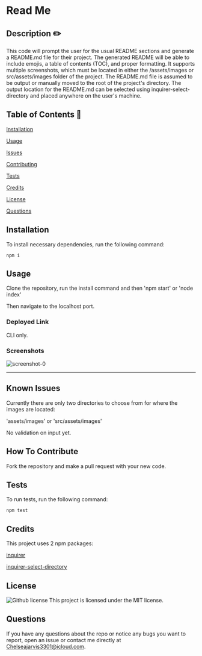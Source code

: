 # Read Me 
  
  ## Description  ✏️
  
This code will prompt the user for the usual README sections and generate a README.md file for their project. The generated README will be able to include emojis, a table of contents (TOC), and proper formatting. It supports multiple screenshots, which must be located in either the /assets/images or src/assets/images folder of the project. The README.md file is assumed to be output or manually moved to the root of the project's directory. The output location for the README.md can be selected using inquirer-select-directory and placed anywhere on the user's machine.
  
  ## Table of Contents 📖
  
  [Installation](#installation)

  [Usage](#usage)

  [Issues](#known-issues)

  [Contributing](#how-to-contribute)

  [Tests](#tests) 

  [Credits](#credits)

  [License](#license)

  [Questions](#questions)
  
  ## Installation 
  
  To install necessary dependencies, run the following command:
  
  ```
  npm i
  ```
  
  ## Usage 
  
  Clone the repository, run the install command and then 
  'npm start' 
  or 
  'node index'
 
  Then navigate to the localhost port.

  ### Deployed Link
 
 CLI only.

### Screenshots
![screenshot-0](assets/images/ReadMe-Example-Sample)


______________________________________________________________________________

## Known Issues 

Currently there are only two directories to choose from for where the images are located:

'assets/images'
or
'src/assets/images'  

No validation on input yet.

## How To Contribute 
  
Fork the repository and make a pull request with your new code.
  
## Tests 
  
To run tests, run the following command:
  
  ```
  npm test
  ```

## Credits 

This project uses 2 npm packages:

[inquirer](https://www.npmjs.com/package/inquirer)

[inquirer-select-directory](https://classic.yarnpkg.com/en/package/inquirer-select-directory)

## License
   ![Github license](https://img.shields.io/badge/license-MIT-blue.svg)
This project is licensed under the MIT license.

 ## Questions 
  
 If you have any questions about the repo or notice any bugs you want to report, open an issue or contact me directly at Chelseajarvis3301@icloud.com.
  
  